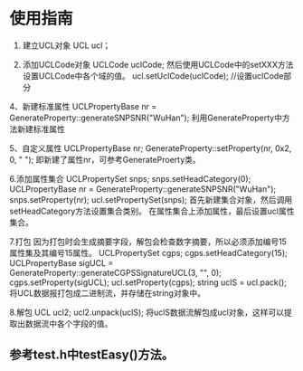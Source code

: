 # 使用指南
1. 建立UCL对象
UCL ucl；

2. 添加UCLCode对象
UCLCode uclCode;
然后使用UCLCode中的setXXX方法设置UCLCode中各个域的值。
ucl.setUclCode(uclCode); //设置uclCode部分

4、新建标准属性
UCLPropertyBase nr = GenerateProperty::generateSNPSNR("WuHan");
利用GenerateProperty中方法新建标准属性

5、自定义属性
UCLPropertyBase nr;
GenerateProperty::setProperty(nr, 0x2, 0, " ");
即新建了属性nr，可参考GenerateProerty类。

6.添加属性集合
UCLPropertySet snps;
snps.setHeadCategory(0);
UCLPropertyBase nr = GenerateProperty::generateSNPSNR("WuHan");
snps.setProperty(nr);
ucl.setPropertySet(snps);
首先新建集合对象，然后调用setHeadCategory方法设置集合类别。
在属性集合上添加属性，最后设置ucl属性集合。

7.打包
因为打包时会生成摘要字段，解包会检查数字摘要，所以必须添加编号15属性集及其编号15属性。
UCLPropertySet cgps;
cgps.setHeadCategory(15);
UCLPropertyBase sigUCL = GenerateProperty::generateCGPSSignatureUCL(3, "", 0);
cgps.setProperty(sigUCL);
ucl.setProperty(cgps);
string uclS = ucl.pack();
将UCL数据报打包成二进制流，并存储在string对象中。

8.解包
UCL ucl2;
ucl2.unpack(uclS);
将uclS数据流解包成ucl对象，这样可以提取出数据流中各个字段的值。

## 参考test.h中testEasy()方法。


